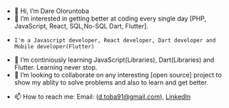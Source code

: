 - 👋 Hi, I’m Dare Oloruntoba
- 👀 I’m interested in getting better at coding every single day [PHP, JavaScript, React, SQL,No-SQL Dart, Flutter].
-     I'm a Javascript developer, React developer, Dart developer and Mobile developer(Flutter)
- 🌱 I’m continiously learning JavaScript(Libraries), Dart(Libraries) and Flutter. Learning never stop.
- 💞️ I’m looking to collaborate on any interesting [open source] project to show my ablity to solve problems and also to learn and get better.
* 📫 How to reach me: 
      Email: (d.toba91@gmail.com), 
      [LinkedIn](https://www.linkedin.com/in/dare-oloruntoba-54a909210/)

<!---
dretoba91/dretoba91 is a ✨ special ✨ repository because its `README.md` (this file) appears on your GitHub profile.
You can click the Preview link to take a look at your changes.
--->
